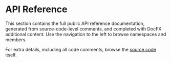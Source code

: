 # API Reference

This section contains the full public API reference documentation, generated from source-code-level
comments, and completed with DocFX additional content. Use the navigation to the left to browse
namespaces and members.

For extra details, including all code comments, browse the [source code](https://github.com/hazelcast/hazelcast-csharp-client) itself.
